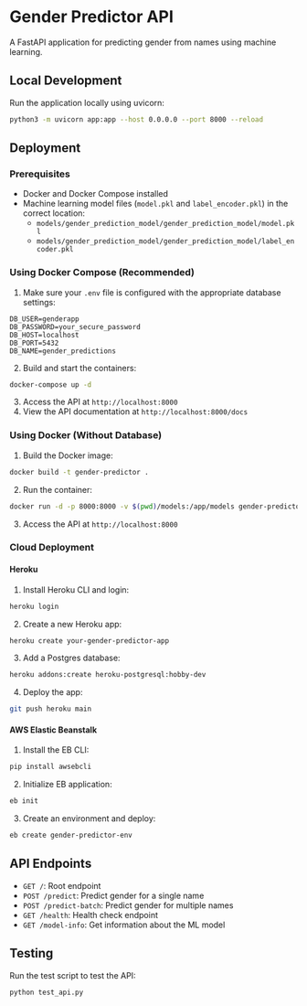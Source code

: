 # Gender Predictor API

A FastAPI application for predicting gender from names using machine learning.

## Local Development

Run the application locally using uvicorn:

```bash
python3 -m uvicorn app:app --host 0.0.0.0 --port 8000 --reload
```

## Deployment

### Prerequisites

- Docker and Docker Compose installed
- Machine learning model files (`model.pkl` and `label_encoder.pkl`) in the correct location:
  - `models/gender_prediction_model/gender_prediction_model/model.pkl`
  - `models/gender_prediction_model/gender_prediction_model/label_encoder.pkl`

### Using Docker Compose (Recommended)

1. Make sure your `.env` file is configured with the appropriate database settings:

```
DB_USER=genderapp
DB_PASSWORD=your_secure_password
DB_HOST=localhost
DB_PORT=5432
DB_NAME=gender_predictions
```

2. Build and start the containers:

```bash
docker-compose up -d
```

3. Access the API at `http://localhost:8000`
4. View the API documentation at `http://localhost:8000/docs`

### Using Docker (Without Database)

1. Build the Docker image:

```bash
docker build -t gender-predictor .
```

2. Run the container:

```bash
docker run -d -p 8000:8000 -v $(pwd)/models:/app/models gender-predictor
```

3. Access the API at `http://localhost:8000`

### Cloud Deployment

#### Heroku

1. Install Heroku CLI and login:

```bash
heroku login
```

2. Create a new Heroku app:

```bash
heroku create your-gender-predictor-app
```

3. Add a Postgres database:

```bash
heroku addons:create heroku-postgresql:hobby-dev
```

4. Deploy the app:

```bash
git push heroku main
```

#### AWS Elastic Beanstalk

1. Install the EB CLI:

```bash
pip install awsebcli
```

2. Initialize EB application:

```bash
eb init
```

3. Create an environment and deploy:

```bash
eb create gender-predictor-env
```

## API Endpoints

- `GET /`: Root endpoint
- `POST /predict`: Predict gender for a single name
- `POST /predict-batch`: Predict gender for multiple names
- `GET /health`: Health check endpoint
- `GET /model-info`: Get information about the ML model

## Testing

Run the test script to test the API:

```bash
python test_api.py
```